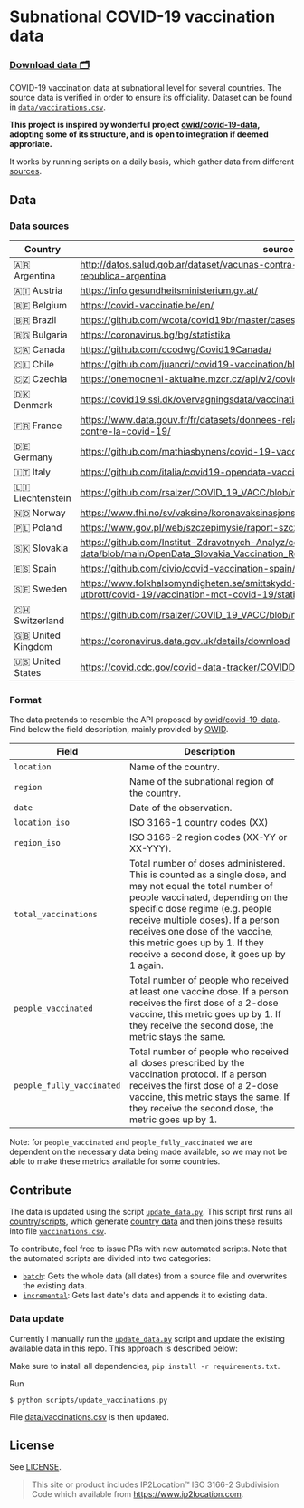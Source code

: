 # Subnational COVID-19 vaccination data 
### [Download data 🗂️](data/vaccinations.csv)

COVID-19 vaccination data at subnational level for several countries. The source data is verified in order to ensure its
officiality. Dataset can be found in [`data/vaccinations.csv`](data/vaccinations.csv).

**This project is inspired by wonderful project [owid/covid-19-data](https://github.com/owid/covid-19-data), adopting
some of its structure, and is open to integration if deemed approriate.**

It works by running scripts on a daily basis, which gather data from different [sources](#sources).

## Data
### Data sources
| Country  	| source 	|
|-	|-	|
| 🇦🇷 Argentina    | http://datos.salud.gob.ar/dataset/vacunas-contra-covid-19-dosis-aplicadas-en-la-republica-argentina   |
| 🇦🇹 Austria  | https://info.gesundheitsministerium.gv.at/ 	|
| 🇧🇪 Belgium  	| https://covid-vaccinatie.be/en/ 	|
| 🇧🇷 Brazil  	| https://github.com/wcota/covid19br/master/cases-brazil-total.csv 	|
| 🇧🇬 Bulgaria  	| https://coronavirus.bg/bg/statistika 	|
| 🇨🇦 Canada  	| https://github.com/ccodwg/Covid19Canada/ 	|
| 🇨🇱 Chile  	| https://github.com/juancri/covid19-vaccination/blob/master/output/chile-vaccination.csv 	|
| 🇨🇿 Czechia  	| https://onemocneni-aktualne.mzcr.cz/api/v2/covid-19/ockovani.csv 	|
| 🇩🇰 Denmark  	| https://covid19.ssi.dk/overvagningsdata/vaccinationstilslutning 	|
| 🇫🇷 France  	| https://www.data.gouv.fr/fr/datasets/donnees-relatives-aux-personnes-vaccinees-contre-la-covid-19/ 	|
| 🇩🇪 Germany  	| https://github.com/mathiasbynens/covid-19-vaccinations-germany/ 	|
| 🇮🇹 Italy  	| https://github.com/italia/covid19-opendata-vaccini/ 	|
| 🇱🇮 Liechtenstein | https://github.com/rsalzer/COVID_19_VACC/blob/main/data.csv	|
| 🇳🇴 Norway  	| https://www.fhi.no/sv/vaksine/koronavaksinasjonsprogrammet/koronavaksinasjonsstatistikk/ 	|
| 🇵🇱 Poland	| https://www.gov.pl/web/szczepimysie/raport-szczepien-przeciwko-covid-19	|
| 🇸🇰 Slovakia	| https://github.com/Institut-Zdravotnych-Analyz/covid19-data/blob/main/OpenData_Slovakia_Vaccination_Regions.csv 	|
| 🇪🇸 Spain  	| https://github.com/civio/covid-vaccination-spain/ 	|
| 🇸🇪 Sweden  	| https://www.folkhalsomyndigheten.se/smittskydd-beredskap/utbrott/aktuella-utbrott/covid-19/vaccination-mot-covid-19/statistik-over-forbrukade-vaccindoser/ 	|
| 🇨🇭 Switzerland	| https://github.com/rsalzer/COVID_19_VACC/blob/main/data.csv 	|
| 🇬🇧 United Kingdom  	| https://coronavirus.data.gov.uk/details/download 	|
| 🇺🇸 United States  	| https://covid.cdc.gov/covid-data-tracker/COVIDData/getAjaxData?id=vaccination_data 	|

### Format
The data pretends to resemble the API proposed by [owid/covid-19-data](https://github.com/owid/covid-19-data). Find
below the field description, mainly provided by [OWID](https://github.com/owid/covid-19-data/blob/master/public/data/vaccinations/README.md).

| Field 	| Description 	|
|-	|-	|
| `location` 	| Name of the country. 	|
| `region` 	| Name of the subnational region of the country. 	|
| `date` 	| Date of the observation. 	|
| `location_iso` 	| ISO 3166-1 country codes (XX) 	|
| `region_iso` 	| ISO 3166-2 region codes (XX-YY or XX-YYY). 	|
| `total_vaccinations` 	| Total number of doses administered. This is counted as a single dose, and may not equal the total number of people vaccinated, depending on the specific dose regime (e.g. people receive multiple doses). If a person receives one dose of the vaccine, this metric goes up by 1. If they receive a second dose, it goes up by 1 again. 	|
| `people_vaccinated` 	| Total number of people who received at least one vaccine dose. If a person receives the first dose of a 2-dose vaccine, this metric goes up by 1. If they receive the second dose, the metric stays the same. 	|
|  `people_fully_vaccinated` 	| Total number of people who received all doses prescribed by the vaccination protocol. If a person receives the first dose of a 2-dose vaccine, this metric stays the same. If they receive the second dose, the metric goes up by 1. 	|

Note: for `people_vaccinated` and `people_fully_vaccinated` we are dependent on the necessary data being made available,
so we may not be able to make these metrics available for some countries.

## Contribute
The data is updated using the script [`update_data.py`](scripts/update_data.py). This script first runs all
[country/scripts](scripts/countries/), which generate [country data](data/countries/) and then joins these results into
file [`vaccinations.csv`](data/vaccinations.csv).

To contribute, feel free to issue PRs with new automated scripts. Note that the automated scripts are divided into two
categories:

- [`batch`](scripts/countries/batch): Gets the whole data (all dates) from a source file and overwrites the existing data.
- [`incremental`](scripts/countries/incremental): Gets last date's data and appends it to existing data.

### Data update
Currently I manually run the [`update_data.py`](scripts/update_data.py) script and update the existing available data in this repo. This approach is described below:

Make sure to install all dependencies, `pip install -r requirements.txt`.

Run

```
$ python scripts/update_vaccinations.py
```

File [data/vaccinations.csv](data/vaccinations.csv) is then updated.

## License
See [LICENSE](LICENSE).

> This site or product includes IP2Location™ ISO 3166-2 Subdivision Code which available from
> https://www.ip2location.com.